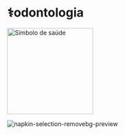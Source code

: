   # ⚕️odontologia




<img src="https://notion-emojis.s3-us-west-2.amazonaws.com/prod/svg-twitter/2695-fe0f.svg" alt="Símbolo de saúde" width="200" style="display: block; margin-left: 0;">


![napkin-selection-removebg-preview](https://github.com/user-attachments/assets/6b819139-8e07-49d0-8208-a4a80932d3ad)
